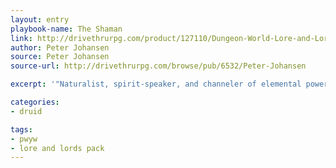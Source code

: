 ```yaml
---
layout: entry
playbook-name: The Shaman
link: http://drivethrurpg.com/product/127110/Dungeon-World-Lore-and-Lords-Pack
author: Peter Johansen
source: Peter Johansen
source-url: http://drivethrurpg.com/browse/pub/6532/Peter-Johansen

excerpt: '"Naturalist, spirit-speaker, and channeler of elemental power."'

categories:
- druid

tags:
- pwyw
- lore and lords pack
---
```

